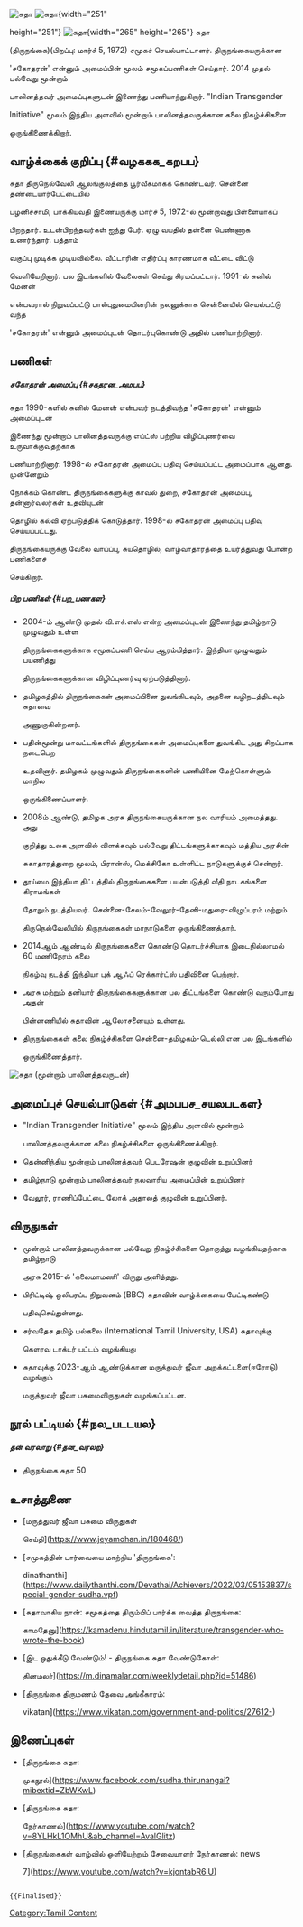 ![சுதா](Sudha.png "சுதா") ![சுதா](சுதா2.png "சுதா"){width="251"
height="251"} ![சுதா](சுதா4.png "சுதா"){width="265" height="265"} சுதா
(திருநங்கை)(பிறப்பு: மார்ச் 5, 1972) சமூகச் செயல்பாட்டாளர். திருநங்கையருக்கான
\'சகோதரன்\' என்னும் அமைப்பின் மூலம் சமூகப்பணிகள் செய்தார். 2014 முதல் பல்வேறு மூன்றாம்
பாலினத்தவர் அமைப்புகளுடன் இணைந்து பணியாற்றுகிறார். "Indian Transgender
Initiative" மூலம் இந்திய அளவில் மூன்றாம் பாலினத்தவருக்கான கலை நிகழ்ச்சிகளை
ஒருங்கிணைக்கிறார்.

## வாழ்க்கைக் குறிப்பு {#வழககக_கறபப}

சுதா திருநெல்வேலி ஆலங்குலத்தை பூர்வீகமாகக் கொண்டவர். சென்னை தண்டையார்பேட்டையில்
பழனிச்சாமி, பாக்கியவதி இணையருக்கு மார்ச் 5, 1972-ல் மூன்றாவது பிள்ளையாகப்
பிறந்தார். உடன்பிறந்தவர்கள் ஐந்து பேர். ஏழு வயதில் தன்னை பெண்ணாக உணர்ந்தார். பத்தாம்
வகுப்பு முடிக்க முடியவில்லை. வீட்டாரின் எதிர்ப்பு காரணமாக வீட்டை விட்டு
வெளியேறினார். பல இடங்களில் வேலைகள் செய்து சிரமப்பட்டார். 1991-ல் சுனில் மேனன்
என்பவரால் நிறுவப்பட்டு பால்புதுமையினரின் நலனுக்காக சென்னையில் செயல்பட்டு வந்த
\'சகோதரன்\' என்னும் அமைப்புடன் தொடர்புகொண்டு அதில் பணியாற்றினார்.

## பணிகள்

##### சகோதரன் அமைப்பு {#சகதரன_அமபப}

சுதா 1990-களில் சுனில் மேனன் என்பவர் நடத்திவந்த \'சகோதரன்\' என்னும் அமைப்புடன்
இணைந்து மூன்றாம் பாலினத்தவருக்கு எய்ட்ஸ் பற்றிய விழிப்புணர்வை உருவாக்குவதற்காக
பணியாற்றினார். 1998-ல் சகோதரன் அமைப்பு பதிவு செய்யப்பட்ட அமைப்பாக ஆனது. முன்னேறும்
நோக்கம் கொண்ட திருநங்கைகளுக்கு காவல் துறை, சகோதரன் அமைப்பு, தன்னார்வலர்கள் உதவியுடன்
தொழில் கல்வி ஏற்படுத்திக் கொடுத்தார். 1998-ல் சகோதரன் அமைப்பு பதிவு செய்யப்பட்டது.
திருநங்கையருக்கு வேலை வாய்ப்பு, சுயதொழில், வாழ்வாதாரத்தை உயர்த்துவது போன்ற பணிகளைச்
செய்கிறார்.

##### பிற பணிகள் {#பற_பணகள}

-   2004-ம் ஆண்டு முதல் வி.எச்.எஸ் என்ற அமைப்புடன் இணைந்து தமிழ்நாடு முழுவதும் உள்ள
    திருநங்கைகளுக்காக சமூகப்பணி செய்ய ஆரம்பித்தார். இந்தியா முழுவதும் பயணித்து
    திருநங்கைகளுக்கான விழிப்புணர்வு ஏற்படுத்தினார்.
-   தமிழகத்தில் திருநங்கைகள் அமைப்பினை துவங்கிடவும், அதனை வழிநடத்திடவும் சுதாவை
    அணுகுகின்றனர்.
-   பதின்மூன்று மாவட்டங்களில் திருநங்கைகள் அமைப்புகளை துவங்கிட அது சிறப்பாக நடைபெற
    உதவினார். தமிழகம் முழுவதும் திருநங்கைகளின் பணியினை மேற்கொள்ளும் மாநில
    ஒருங்கிணைப்பாளர்.
-   2008ம் ஆண்டு, தமிழக அரசு திருநங்கையருக்கான நல வாரியம் அமைத்தது. அது
    குறித்து உலக அளவில் விளக்கவும் பல்வேறு திட்டங்களுக்காகவும் மத்திய அரசின்
    சுகாதாரத்துறை மூலம், பிரான்ஸ், மெக்சிகோ உள்ளிட்ட நாடுகளுக்குச் சென்றார்.
-   தூய்மை இந்தியா திட்டத்தில் திருநங்கைகளை பயன்படுத்தி வீதி நாடகங்களை கிராமங்கள்
    தோறும் நடத்தியவர். சென்னை-சேலம்-வேலூர்-தேனி-மதுரை-விழுப்புரம் மற்றும்
    திருநெல்வேலியில் திருநங்கைகள் மாநாடுகளை ஒருங்கிணைத்தார்.
-   2014ஆம் ஆண்டில் திருநங்கைகளை கொண்டு தொடர்ச்சியாக இடைநில்லாமல் 60 மணிநேரம் கலை
    நிகழ்வு நடத்தி இந்தியா புக் ஆஃப் ரெக்கார்ட்ஸ் பதிவினை பெற்றார்.
-   அரசு மற்றும் தனியார் திருநங்கைகளுக்கான பல திட்டங்களை கொண்டு வரும்போது அதன்
    பின்னணியில் சுதாவின் ஆலோசனையும் உள்ளது.
-   திருநங்கைகள் கலை நிகழ்ச்சிகளை சென்னை-தமிழகம்-டெல்லி என பல இடங்களில்
    ஒருங்கிணைத்தார்.

![சுதா (மூன்றாம் பாலினத்தவருடன்)](சுதா3.png "சுதா (மூன்றாம் பாலினத்தவருடன்)")

## அமைப்புச் செயல்பாடுகள் {#அமபபச_சயலபடகள}

-   "Indian Transgender Initiative" மூலம் இந்திய அளவில் மூன்றாம்
    பாலினத்தவருக்கான கலை நிகழ்ச்சிகளை ஒருங்கிணைக்கிறார்.
-   தென்னிந்திய மூன்றாம் பாலினத்தவர் பெடரேஷன் குழுவின் உறுப்பினர்
-   தமிழ்நாடு மூன்றாம் பாலினத்தவர் நலவாரிய அமைப்பின் உறுப்பினர்
-   வேலூர், ராணிப்பேட்டை லோக் அதாலத் குழுவின் உறுப்பினர்.

## விருதுகள்

-   மூன்றாம் பாலினத்தவருக்கான பல்வேறு நிகழ்ச்சிகளை தொகுத்து வழங்கியதற்காக தமிழ்நாடு
    அரசு 2015-ல் 'கலைமாமணி' விருது அளித்தது.
-   பிரிட்டிஷ் ஒலிபரப்பு நிறுவனம் (BBC) சுதாவின் வாழ்க்கையை பேட்டிகண்டு
    பதிவுசெய்துள்ளது.
-   சர்வதேச தமிழ் பல்கலை (International Tamil University, USA) சுதாவுக்கு
    கௌரவ டாக்டர் பட்டம் வழங்கியது
-   சுதாவுக்கு 2023-ஆம் ஆண்டுக்கான மருத்துவர் ஜீவா அறக்கட்டளை(ஈரோடு) வழங்கும்
    மருத்துவர் ஜீவா பசுமைவிருதுகள் வழங்கப்பட்டன.

## நூல் பட்டியல் {#நல_படடயல}

##### தன் வரலாறு {#தன_வரலற}

-   திருநங்கை சுதா 50

## உசாத்துணை

-   [மருத்துவர் ஜீவா பசுமை விருதுகள்
    செய்தி](https://www.jeyamohan.in/180468/)
-   [சமூகத்தின் பார்வையை மாற்றிய 'திருநங்கை':
    dinathanthi](https://www.dailythanthi.com/Devathai/Achievers/2022/03/05153837/special-gender-sudha.vpf)
-   [சுதாவாகிய நான்: சமூகத்தை திரும்பிப் பார்க்க வைத்த திருநங்கை:
    காமதேனு](https://kamadenu.hindutamil.in/literature/transgender-who-wrote-the-book)
-   [இட ஒதுக்கீடு வேண்டும்! - திருநங்கை சுதா வேண்டுகோள்:
    தினமலர்](https://m.dinamalar.com/weeklydetail.php?id=51486)
-   [திருநங்கை திருமணம் தேவை அங்கீகாரம்:
    vikatan](https://www.vikatan.com/government-and-politics/27612-)

## இணைப்புகள்

-   [திருநங்கை சுதா:
    முகநூல்](https://www.facebook.com/sudha.thirunangai?mibextid=ZbWKwL)
-   [திருநங்கை சுதா:
    நேர்காணல்](https://www.youtube.com/watch?v=8YLHkL1OMhU&ab_channel=AvalGlitz)
-   [திருநங்கைகள் வாழ்வில் ஒளியேற்றும் சேவையாளர் நேர்காணல்: news
    7](https://www.youtube.com/watch?v=kjontabR6iU)

```{=mediawiki}
{{Finalised}}
```
[Category:Tamil Content](Category:Tamil_Content "wikilink")
